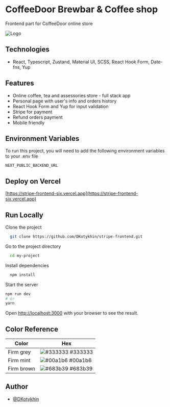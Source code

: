 # CoffeeDoor Brewbar & Coffee shop

Frontend part for CoffeeDoor online store

![Logo](https://i.ibb.co/VxVb9gn/logo-700x191.webp)

## Technologies

-   React, Typescript, Zustand, Material UI, SCSS, React Hook Form, Date-fns, Yup

## Features

-   Online coffee, tea and assessories store - full stack app
-   Personal page with user's info and orders history
-   React Hook Form and Yup for input validation
-   Stripe for payment
-   Refund orders payment
-   Mobile friendly

## Environment Variables

To run this project, you will need to add the following environment variables to your .env file

`NEXT_PUBLIC_BACKEND_URL`

## Deploy on Vercel

[https://stripe-frontend-six.vercel.app](https://stripe-frontend-six.vercel.app)

## Run Locally

Clone the project

```bash
  git clone https://github.com/DKotykhin/stripe-frontend.git
```

Go to the project directory

```bash
  cd my-project
```

Install dependencies

```bash
  npm install
```

Start the server

```bash
npm run dev
# or
yarn
```

Open [http://localhost:3000](http://localhost:3000) with your browser to see the result.

## Color Reference

| Color      | Hex                                                              |
| ---------- | ---------------------------------------------------------------- |
| Firm grey  | ![#333333](https://via.placeholder.com/10/333333?text=+) #333333 |
| Firm mint  | ![#00a1b6](https://via.placeholder.com/10/00a1b6?text=+) #00a1b6 |
| Firm brown | ![#683b39](https://via.placeholder.com/10/683b39?text=+) #683b39 |

## Author

-   [@DKotykhin](https://github.com/DKotykhin)
